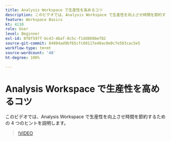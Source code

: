 ```yaml
---
title: Analysis Workspace で生産性を高めるコツ
description: このビデオでは、Analysis Workspace で生産性を向上させ時間を節約するための 4 つのヒントを説明します。
feature: Workspace Basics
kt: 4110
role: User
level: Beginner
exl-id: 8f8f597f-bc43-4baf-8c5c-f1dd869bef82
source-git-commit: 84984ad9bf65cfc69117e40ac0e0cfe503cac5e5
workflow-type: tm+mt
source-wordcount: '48'
ht-degree: 100%

---
```


# Analysis Workspace で生産性を高めるコツ

このビデオでは、Analysis Workspace で生産性を向上させ時間を節約するための 4 つのヒントを説明します。

>[!VIDEO](https://video.tv.adobe.com/v/31157/?quality=12&learn=on)
